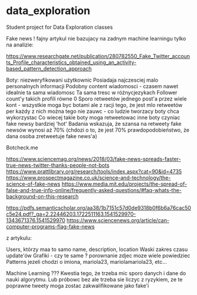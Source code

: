 # data_exploration
Student project for Data Exploration classes


Fake news !
fajny artykul nie bazujacy na zadnym machine learningu tylko na analizie:

https://www.researchgate.net/publication/280782550_Fake_Twitter_accounts_Profile_characteristics_obtained_using_an_activity-based_pattern_detection_approach

Boty:
niezweryfikowani użytkownic
Posiadaja najczesciej malo personalnych informacji
Podobny content wiadomosci - czasem nawet idealnie ta sama wiadomosc
Ta sama tresc w różnycjezykach
Follower count'y takich profili równe 0 
Sporo retweetów jednego post'a przez wiele kont - wszystkie moga byc botami ale z racji tego, że jest mlo retweetów per każdy z nich można tego nie zauwc - co ludzie tworzacy boty chca wykorzystac
Co wiecej takie boty moga retweetowac inne boty czyniac fake newsy bardziej 'hot'
Badania wskazuja, że szansa na retweety fake newsów wynosi aż 70% (chdozi o to, że jest 70% prawdopodobieństwo, że dana osoba zretweetuje fake news'a)

Botcheck.me

https://www.sciencemag.org/news/2018/03/fake-news-spreads-faster-true-news-twitter-thanks-people-not-bots
https://www.prattlibrary.org/research/tools/index.aspx?cat=90&id=4735
https://www.prospectmagazine.co.uk/science-and-technology/the-science-of-fake-news
https://www.media.mit.edu/projects/the-spread-of-false-and-true-info-online/frequently-asked-questions/#faq-whats-the-background-on-this-research

https://pdfs.semanticscholar.org/aa38/1b7151c57d0de9318b0f6b6a76cac50c5e24.pdf?_ga=2.22446203.1722511163.1541529970-1343671376.1541529970
https://www.sciencenews.org/article/can-computer-programs-flag-fake-news

z artykulu:

Users, którzy maa to samo name, description, location
Waski zakres czasu update'ów
Grafiki - czy te same ? porownanie zdjec moze wiele powiedziec
Patterns jezeli chodzi o imiona, mariola23, mariolamariola23, etc...



Machine Learning ??? Kwestia tego, że trzeba mic sporo danych i dane do nauki algorytmu. Lub próbowc bez ale trzeba sie liczyc z ryzykiem, ze te poprawne tweety moga zostac zakwalifikowane jako fake'i
